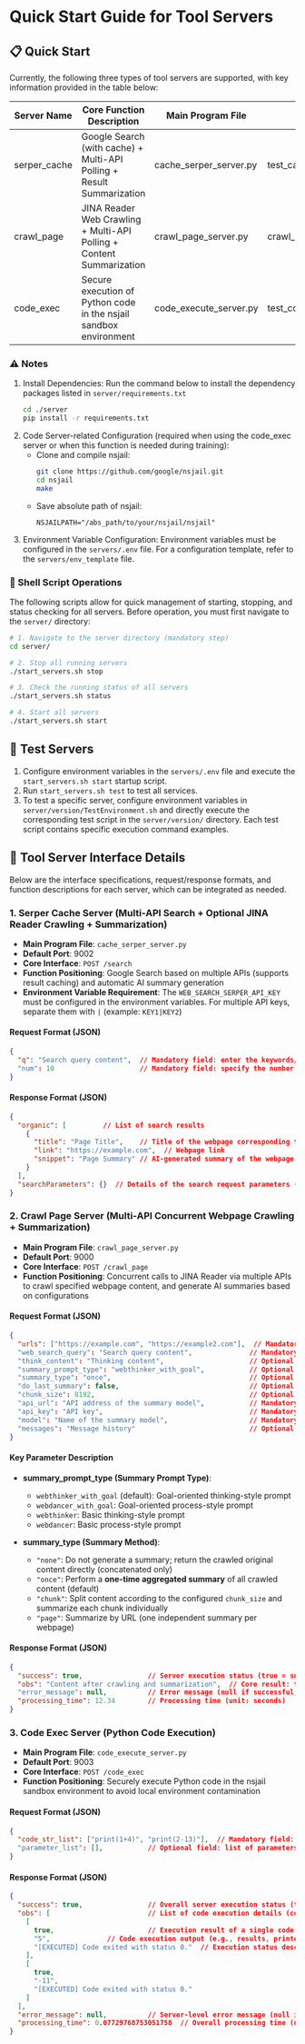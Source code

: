 # Quick Start Guide for Tool Servers

## 📋 Quick Start
Currently, the following three types of tool servers are supported, with key information provided in the table below:

| Server Name      | Core Function Description                                                                 | Main Program File          | Test File                  |
| ---------------- | ---------------------------------------------------------------------------------------- | -------------------------- | -------------------------- |
| serper_cache     | Google Search (with cache) + Multi-API Polling + Result Summarization                     | cache_serper_server.py     | test_cache_serper_server.py|
| crawl_page       | JINA Reader Web Crawling + Multi-API Polling + Content Summarization                       | crawl_page_server.py       | crawl_page_server_test.py  |
| code_exec        | Secure execution of Python code in the nsjail sandbox environment                          | code_execute_server.py     | test_code_execute_server.py|


### ⚠️ Notes
1. Install Dependencies: Run the command below to install the dependency packages listed in `server/requirements.txt`
    ```bash
    cd ./server
    pip install -r requirements.txt
    ```
2. Code Server-related Configuration (required when using the code_exec server or when this function is needed during training):
   - Clone and compile nsjail:
     ```bash
     git clone https://github.com/google/nsjail.git
     cd nsjail
     make
     ```
   - Save absolute path of nsjail:
     ```
     NSJAILPATH="/abs_path/to/your/nsjail/nsjail"
     ```
3. Environment Variable Configuration: Environment variables must be configured in the `servers/.env` file. For a configuration template, refer to the `servers/env_template` file.


### 🚀 Shell Script Operations
The following scripts allow for quick management of starting, stopping, and status checking for all servers. Before operation, you must first navigate to the `server/` directory:

```bash
# 1. Navigate to the server directory (mandatory step)
cd server/

# 2. Stop all running servers
./start_servers.sh stop

# 3. Check the running status of all servers
./start_servers.sh status

# 4. Start all servers
./start_servers.sh start
```


## 🧪 Test Servers
1. Configure environment variables in the `servers/.env` file and execute the `start_servers.sh start` startup script.
2. Run `start_servers.sh test` to test all services.
3. To test a specific server, configure environment variables in `server/version/TestEnvironment.sh` and directly execute the corresponding test script in the `server/version/` directory. Each test script contains specific execution command examples.


## 🔌 Tool Server Interface Details
Below are the interface specifications, request/response formats, and function descriptions for each server, which can be integrated as needed.

### 1. Serper Cache Server (Multi-API Search + Optional JINA Reader Crawling + Summarization)
- **Main Program File**: `cache_serper_server.py`
- **Default Port**: 9002
- **Core Interface**: `POST /search`
- **Function Positioning**: Google Search based on multiple APIs (supports result caching) and automatic AI summary generation
- **Environment Variable Requirement**: The `WEB_SEARCH_SERPER_API_KEY` must be configured in the environment variables. For multiple API keys, separate them with `|` (example: `KEY1|KEY2`)

#### Request Format (JSON)
```json
{
  "q": "Search query content",  // Mandatory field: enter the keywords/question to be searched
  "num": 10                     // Mandatory field: specify the number of search results to return
}
```

#### Response Format (JSON)
```json
{
  "organic": [         // List of search results
    {
      "title": "Page Title",    // Title of the webpage corresponding to the search result
      "link": "https://example.com",  // Webpage link
      "snippet": "Page Summary" // AI-generated summary of the webpage content
    }
  ],
  "searchParameters": {}  // Details of the search request parameters (e.g., query term, number of results)
}
```


### 2. Crawl Page Server (Multi-API Concurrent Webpage Crawling + Summarization)
- **Main Program File**: `crawl_page_server.py`
- **Default Port**: 9000
- **Core Interface**: `POST /crawl_page`
- **Function Positioning**: Concurrent calls to JINA Reader via multiple APIs to crawl specified webpage content, and generate AI summaries based on configurations

#### Request Format (JSON)
```json
{
  "urls": ["https://example.com", "https://example2.com"],  // Mandatory field: list of webpage URLs to crawl
  "web_search_query": "Search query content",              // Mandatory field: associated search keywords (used to optimize summaries)
  "think_content": "Thinking content",                     // Optional field: supplementary contextual description
  "summary_prompt_type": "webthinker_with_goal",           // Optional field: summary prompt type (default value shown below)
  "summary_type": "once",                                  // Optional field: summary method (default value shown below)
  "do_last_summary": false,                                // Optional field: whether to perform a secondary summary on the final result (default: false)
  "chunk_size": 8192,                                      // Optional field: content chunk size for chunk-based summarization (default: 8192 characters)
  "api_url": "API address of the summary model",           // Mandatory field: API endpoint of the summary model
  "api_key": "API key",                                    // Mandatory field: API key for calling the summary model
  "model": "Name of the summary model",                    // Mandatory field: name of the summary model used
  "messages": "Message history"                            // Optional field: conversation history context (for multi-turn summarization)
}
```

#### Key Parameter Description
- **summary_prompt_type (Summary Prompt Type)**:
  - `webthinker_with_goal` (default): Goal-oriented thinking-style prompt
  - `webdancer_with_goal`: Goal-oriented process-style prompt
  - `webthinker`: Basic thinking-style prompt
  - `webdancer`: Basic process-style prompt

- **summary_type (Summary Method)**:
  - `"none"`: Do not generate a summary; return the crawled original content directly (concatenated only)
  - `"once"`: Perform a **one-time aggregated summary** of all crawled content (default)
  - `"chunk"`: Split content according to the configured `chunk_size` and summarize each chunk individually
  - `"page"`: Summarize by URL (one independent summary per webpage)

#### Response Format (JSON)
```json
{
  "success": true,                // Server execution status (true = success, false = failure)
  "obs": "Content after crawling and summarization",  // Core result: text after processing
  "error_message": null,          // Error message (null if successful; specific reason shown if failed)
  "processing_time": 12.34        // Processing time (unit: seconds)
}
```


### 3. Code Exec Server (Python Code Execution)
- **Main Program File**: `code_execute_server.py`
- **Default Port**: 9003
- **Core Interface**: `POST /code_exec`
- **Function Positioning**: Securely execute Python code in the nsjail sandbox environment to avoid local environment contamination

#### Request Format (JSON)
```json
{
  "code_str_list": ["print(1+4)", "print(2-13)"],  // Mandatory field: list of Python code snippets to execute (each element is a segment of code)
  "parameter_list": [],           // Optional field: list of parameters required for code execution (leave empty if no parameters are needed)
}
```

#### Response Format (JSON)
```json
{
  "success": true,                // Overall server execution status (true = server normal, false = server abnormal)
  "obs": [                        // List of code execution details (corresponds to the order of code_str_list)
    [
      true,                       // Execution result of a single code segment (true = success, false = failure)
      "5",              // Code execution output (e.g., results, printed content)
      "[EXECUTED] Code exited with status 0."  // Execution status description (success/error information)
    ],
    [
      true,
      "-11",
      "[EXECUTED] Code exited with status 0."
    ]
  ],
  "error_message": null,          // Server-level error message (null if no error occurs)
  "processing_time": 0.07729768753051758  // Overall processing time (unit: seconds)
}
```